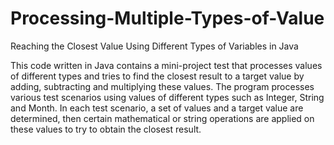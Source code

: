 # Processing-Multiple-Types-of-Value
Reaching the Closest Value Using Different Types of Variables in Java

This code written in Java contains a mini-project test that processes values of different types and tries to find the closest result to a target value by adding, subtracting and multiplying these values. The program processes various test scenarios using values of different types such as Integer, String and Month. In each test scenario, a set of values and a target value are determined, then certain mathematical or string operations are applied on these values to try to obtain the closest result.

